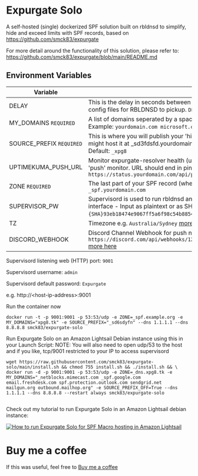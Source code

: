 # Expurgate Solo
 A self-hosted (single) dockerized SPF solution built on rbldnsd to simplify, hide and exceed limits with SPF records, based on https://github.com/smck83/expurgate

 For more detail around the functionality of this solution, please refer to: https://github.com/smck83/expurgate/blob/main/README.md

## Environment Variables


| Variable | Description | Required? |
| ------------- | ------------- | ------------- |
| DELAY | This is the delay in seconds between running the script to generate new RBLDNSD config files for RBLDNSD to pickup. `DEFAULT: 300` | N |
| MY_DOMAINS `REQUIRED` | A list of domains seperated by a space that you want config files to be generated for. Example: `yourdomain.com microsoft.com github.com` | Y |
| SOURCE_PREFIX `REQUIRED` | This is where you will publish your 'hidden' SPF record; the source of truth e.g. you might host it at _sd3fdsfd.yourdomain.com( so will be SOURCE_PREFIX=_sd3fdsfd) Default: `_xpg8` | N |
| UPTIMEKUMA_PUSH_URL | Monitor expurgate-resolver health (uptime and time per loop) with an [Uptime Kuma](https://github.com/louislam/uptime-kuma) 'push' monitor. URL should end in ping= Example: `https://status.yourdomain.com/api/push/D0A90al0HA?status=up&msg=OK&ping=` | N |
| ZONE `REQUIRED` | The last part of your SPF record (where rbldnsd is hosted), from step 1(2) EXAMPLE: `_spf.yourdomain.com`  | Y |
| SUPERVISOR_PW | Supervisord is used to run rbldnsd and resolver. Set the password for the web interface - Input as plaintext or as SHA1. e.g. `{SHA}93eb18474e9067ff5a6f98c54b8854026cee02cb` -  DEFAULT: `Expurgate`| N |
| TZ | Timezone e.g. `Australia/Sydney` [more here](https://en.wikipedia.org/wiki/List_of_tz_database_time_zones)|
| DISCORD_WEBHOOK | Discord Channel Webhook for push notifications e.g. `https://discord.com/api/webhooks/123456789101112/ZXhwdXJnYXRlIGlzIGFtYXppbmcgOik` [more here](https://support.discord.com/hc/en-us/articles/228383668-Intro-to-Webhooks)|


Supervisord listening web (HTTP) port: `9001`

Supervisord username: `admin`

Supervisord default password: `Expurgate`

e.g. http://\<host-ip-address\>:9001

Run the container now

`docker run -t -p 9001:9001 -p 53:53/udp -e ZONE=_spf.example.org -e MY_DOMAINS="xpg8.tk" -e SOURCE_PREFIX="_sd6sdyfn" --dns 1.1.1.1 --dns 8.8.8.8 smck83/expurgate-solo`

Run Expurgate Solo on an Amazon Lightsail Debian instance using this in your Launch Script:
NOTE: You will also need to open udp/53 to the host and if you like, tcp/9001 restricted to your IP to access supervisord
````
wget https://raw.githubusercontent.com/smck83/expurgate-solo/main/install.sh && chmod 755 install.sh && ./install.sh && \
docker run -d -p 9001:9001 -p 53:53/udp -e ZONE=_dns.xpg8.tk -e MY_DOMAINS="_netblocks.mimecast.com _spf.google.com email.freshdesk.com spf.protection.outlook.com sendgrid.net mailgun.org outbound.mailhop.org" -e SOURCE_PREFIX_OFF=True --dns 1.1.1.1 --dns 8.8.8.8 --restart always smck83/expurgate-solo


````

Check out my tutorial to run Expurgate Solo in an Amazon Lightsail debian instance:

[![How to run Expurgate Solo for SPF Macro hosting in Amazon Lightsail](https://img.youtube.com/vi/MeUNizXkdU8/0.jpg)](https://www.youtube.com/watch?v=MeUNizXkdU8)


# Buy me a coffee
If this was useful, feel free to [Buy me a coffee](https://www.buymeacoffee.com/smc83)

